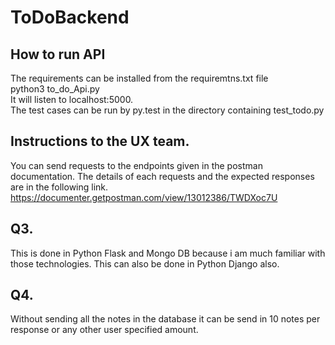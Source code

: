 # ToDoBackend

## How to run API
The requirements can be installed from the requiremtns.txt file
<br />python3 to_do_Api.py
<br /> It will listen to localhost:5000. 
<br />The test cases can be run by py.test in the directory containing test_todo.py

## Instructions to the UX team.
You can send requests to the endpoints given in the postman documentation. The details of each requests and the expected responses are in the following link.
<br />https://documenter.getpostman.com/view/13012386/TWDXoc7U

## Q3.
This is done in Python Flask and Mongo DB because i am much familiar with those technologies. This can also be done in Python Django also.

## Q4.
Without sending all the notes in the database it can be send in 10 notes per response or any other user specified amount.
